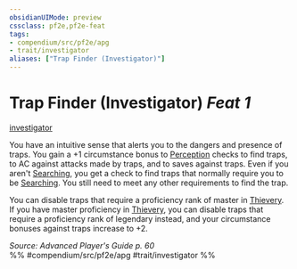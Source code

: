 ```yaml
---
obsidianUIMode: preview
cssclass: pf2e,pf2e-feat
tags:
- compendium/src/pf2e/apg
- trait/investigator
aliases: ["Trap Finder (Investigator)"]
---
```

# Trap Finder (Investigator)  *Feat 1*  
[investigator](../../rules/traits/investigator-apg.md)  


You have an intuitive sense that alerts you to the dangers and presence of traps. You gain a +1 circumstance bonus to [Perception](../skills.md#Perception) checks to find traps, to AC against attacks made by traps, and to saves against traps. Even if you aren't [Searching](../../rules/actions/search.md), you get a check to find traps that normally require you to be [Searching](../../rules/actions/search.md). You still need to meet any other requirements to find the trap.

You can disable traps that require a proficiency rank of master in [Thievery](../skills.md#Thievery). If you have master proficiency in [Thievery](../skills.md#Thievery), you can disable traps that require a proficiency rank of legendary instead, and your circumstance bonuses against traps increase to +2.

*Source: Advanced Player's Guide p. 60*  
%% #compendium/src/pf2e/apg #trait/investigator %%